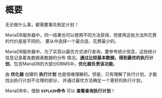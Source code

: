 概要
============================================
无论做什么事，都需要事先制定计划！

MariaDB服务器中，同一结果也可以使用不同方法获得，但使用这些方法所花费的代价是是不同的，
要从中选择一个最合适，花费最少的。

MariaDB服务器中，为了实现以最优方式进行查询，要参考统计信息，这些统计信息记录着各数据表数据的分布
情况。**通过比较基本数据，得到最优的执行计划**。包含MariaDB的大部分DBMS中，**优化器负责该功能**。

由 **优化器** 创建的 **执行计划** 也是很难理解的。但是，只有理解了执行计划，才能找出执行计划不合理的部分，
并通过最优方法确定一个更好的执行计划。

MariaDB中，借助 **`EXPLAIN`命令** 可以 **查看查询执行计划**！
